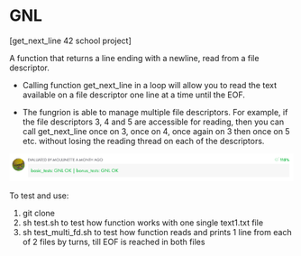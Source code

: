 # GNL
[get_next_line 42 school project]

A function that returns a line ending with a newline, read from a file descriptor.

- Calling function get_next_line in a loop will allow you to read the text available on a file descriptor one line at a time until the EOF.

- The fungrion is able to manage multiple file descriptors. For example, if the file descriptors 3, 4 and 5 are accessible for reading, then you can call get_next_line once on 3, once on 4, once again on 3 then once on 5 etc. without losing the reading thread on each of the descriptors.

![115/100](https://github.com/k-allard/imgs/blob/master/Screenshot%202020-07-21%20at%2014.52.18.png)

To test and use:
 1. git clone
 2. sh test.sh to test how function works with one single text1.txt file
 3. sh test_multi_fd.sh to test how function reads and prints 1 line from each of 2 files by turns, till EOF is reached in both files
